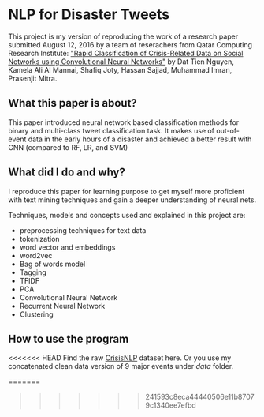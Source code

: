 # NLP for Disaster Tweets

This project is my version of reproducing the work of a research paper submitted August 12, 2016 by a team of reserachers from Qatar Computing Research Institute: ["Rapid Classification of Crisis-Related Data on Social Networks using Convolutional Neural Networks"](https://arxiv.org/abs/1608.03902) by Dat Tien Nguyen, Kamela Ali Al Mannai, Shafiq Joty, Hassan Sajjad, Muhammad Imran, Prasenjit Mitra. 


## What this paper is about? 

This paper introduced neural network based classification methods for binary and multi-class tweet classification task. It makes use of out-of-event data in the early hours of a disaster and achieved a better result with CNN (compared to RF, LR, and SVM)


## What did I do and why? 

I reproduce this paper for learning purpose to get myself more proficient with text mining techniques and gain a deeper understanding of neural nets. 

Techniques, models and concepts used and explained in this project are: 

* preprocessing techniques for text data
* tokenization 
* word vector and embeddings
* word2vec
* Bag of words model 
* Tagging 
* TFIDF
* PCA
* Convolutional Neural Network
* Recurrent Neural Network
* Clustering 

## How to use the program

<<<<<<< HEAD
Find the raw [CrisisNLP](http://crisisnlp.qcri.org/lrec2016/lrec2016.html) dataset here. Or you use my concatenated clean data version of 9 major events under *data* folder. 

=======
>>>>>>> 241593c8eca44440506e11b87079c1340ee7efbd





